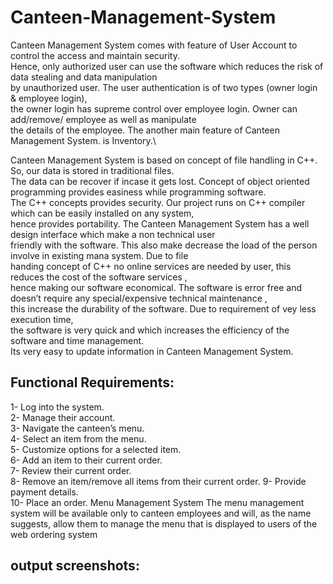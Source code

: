 # Canteen-Management-System
Canteen Management System comes with feature of User Account to control the access and maintain security.\
Hence, only authorized user can use the software which reduces the risk of data stealing and data manipulation\
by unauthorized user. The user authentication is of two types (owner login & employee login), \
the owner login has supreme control over employee login. Owner can add/remove/ employee as well as manipulate\
the details of the employee. The another main feature of Canteen Management System. is Inventory.\

Canteen Management System is based on concept of file handling in C++. So, our data is stored in traditional files.\
The data can be recover if incase it gets lost. Concept of object oriented programming provides easiness while programming software.\
The C++ concepts provides security. Our project runs on C++ compiler which can be easily installed on any system,\
hence provides portability. The Canteen Management System has a well design interface which make a non technical user\
friendly with the software. This also make decrease the load of the person involve in existing mana system. Due to file\
handing concept of C++ no online services are needed by user, this reduces the cost of the software services ,\
hence making our software economical. The software is error free and doesn’t require any special/expensive technical maintenance ,\
this increase the durability of the software. Due to requirement of vey less execution time,\
the software is very quick and which increases the efficiency of the software and time management.\
Its very easy to update information in Canteen Management System.

## Functional Requirements:
1- Log into the system.\
2- Manage their account.\
3- Navigate the canteen’s menu.\
4- Select an item from the menu.\
5- Customize options for a selected item.\
6- Add an item to their current order.\
7- Review their current order.\
8- Remove an item/remove all items from their current order. 9- Provide payment details.\
10- Place an order.
Menu Management System The menu management system will be available only to canteen employees and will, as the name suggests, allow them to manage the menu that is displayed to users of the web ordering system

## output screenshots:
